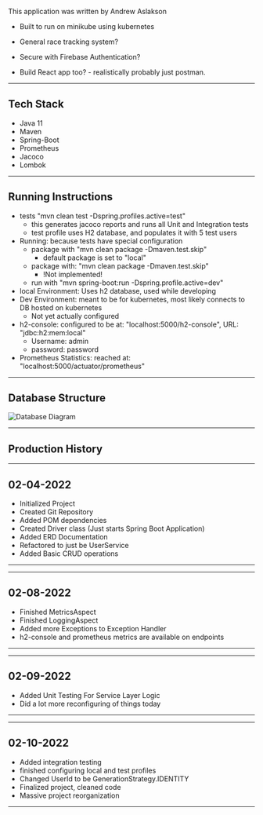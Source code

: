 This application was written by Andrew Aslakson
- Built to run on minikube using kubernetes

- General race tracking system?

- Secure with Firebase Authentication?

- Build React app too? - realistically probably just postman.

------------------------
Tech Stack
------------------------
- Java 11
- Maven
- Spring-Boot
- Prometheus
- Jacoco
- Lombok

-------------------------
Running Instructions
-------------------------
- tests "mvn clean test -Dspring.profiles.active=test"
  - this generates jacoco reports and runs all Unit and Integration tests
  - test profile uses H2 database, and populates it with 5 test users
- Running: because tests have special configuration
  - package with "mvn clean package -Dmaven.test.skip"
    - default package is set to "local"
  - package with: "mvn clean package -Dmaven.test.skip"
    - !Not implemented!
  - run with "mvn spring-boot:run -Dspring.profile.active=dev"
- local Environment: Uses h2 database, used while developing
- Dev Environment: meant to be for kubernetes, most likely connects to DB hosted on kubernetes
  - Not yet actually configured
- h2-console: configured to be at: "localhost:5000/h2-console", URL: "jdbc:h2:mem:local"
  - Username: admin
  - password: password
- Prometheus Statistics: reached at: "localhost:5000/actuator/prometheus"

-------------------------
Database Structure
-------------------------
![Database Diagram](https://github.com/andrewaslakson1/UserService/blob/main/src/main/resources/documentation/MicroService_Test_API_DB_Config.png?raw=true)

-------------------------
Production History
-------------------------
-------------------------
02-04-2022
-------------------------
- Initialized Project
- Created Git Repository
- Added POM dependencies
- Created Driver class (Just starts Spring Boot Application)
- Added ERD Documentation
- Refactored to just be UserService
- Added Basic CRUD operations
--------------------------
--------------------------
02-08-2022
--------------------------
- Finished MetricsAspect
- Finished LoggingAspect
- Added more Exceptions to Exception Handler
- h2-console and prometheus metrics are available on endpoints
---------------------------
---------------------------
02-09-2022
---------------------------
- Added Unit Testing For Service Layer Logic
- Did a lot more reconfiguring of things today
---------------------------
---------------------------
02-10-2022
---------------------------
- Added integration testing
- finished configuring local and test profiles
- Changed UserId to be GenerationStrategy.IDENTITY
- Finalized project, cleaned code
- Massive project reorganization
---------------------------

